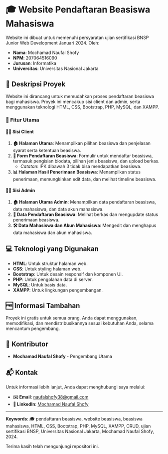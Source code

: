 # 🎓 Website Pendaftaran Beasiswa Mahasiswa

Website ini dibuat untuk memenuhi persyaratan ujian sertifikasi BNSP Junior Web Development Januari 2024.
Oleh:
- **Nama**: Mochamad Naufal Shofy
- **NPM**: 207064516090
- **Jurusan**: Informatika
- **Universitas**: Universitas Nasional Jakarta

## 📜 Deskripsi Proyek

Website ini dirancang untuk memudahkan proses pendaftaran beasiswa bagi mahasiswa. Proyek ini mencakup sisi client dan admin, serta menggunakan teknologi HTML, CSS, Bootstrap, PHP, MySQL, dan XAMPP.

### 🌟 Fitur Utama

#### 👨‍🎓 Sisi Client

1. **🏠 Halaman Utama**: Menampilkan pilihan beasiswa dan penjelasan syarat serta ketentuan beasiswa.
2. **📝 Form Pendaftaran Beasiswa**: Formulir untuk mendaftar beasiswa, termasuk pengisian biodata, pilihan jenis beasiswa, dan upload berkas.
   - *Catatan*: IPK dibawah 3 tidak bisa mendapatkan beasiswa.
3. **📊 Halaman Hasil Penerimaan Beasiswa**: Menampilkan status penerimaan, memungkinkan edit data, dan melihat timeline beasiswa.

#### 👩‍💼 Sisi Admin

1. **🏠 Halaman Utama Admin**: Menampilkan data pendaftaran beasiswa, data mahasiswa, dan data akun mahasiswa.
2. **📂 Data Pendaftaran Beasiswa**: Melihat berkas dan mengupdate status penerimaan beasiswa.
3. **🛠️ Data Mahasiswa dan Akun Mahasiswa**: Mengedit dan menghapus data mahasiswa dan akun mahasiswa.

## 💻 Teknologi yang Digunakan

- **HTML**: Untuk struktur halaman web.
- **CSS**: Untuk styling halaman web.
- **Bootstrap**: Untuk desain responsif dan komponen UI.
- **PHP**: Untuk pengolahan data di server.
- **MySQL**: Untuk basis data.
- **XAMPP**: Untuk lingkungan pengembangan.

## 🆓 Informasi Tambahan

Proyek ini gratis untuk semua orang. Anda dapat menggunakan, memodifikasi, dan mendistribusikannya sesuai kebutuhan Anda, selama mencantum pengembang.

## 👥 Kontributor

- **Mochamad Naufal Shofy** - Pengembang Utama

## 📬 Kontak

Untuk informasi lebih lanjut, Anda dapat menghubungi saya melalui:
- **✉️ Email**: naufalshofy38@gmail.com
- **🔗 LinkedIn**: [Mochamad Naufal Shofy](https://www.linkedin.com/in/mochamad-naufal-shofy)

---

**Keywords**: 🎓 pendaftaran beasiswa, website beasiswa, beasiswa mahasiswa, HTML, CSS, Bootstrap, PHP, MySQL, XAMPP, CRUD, ujian sertifikasi BNSP, Universitas Nasional Jakarta, Mochamad Naufal Shofy, 2024.

Terima kasih telah mengunjungi repositori ini.
